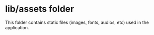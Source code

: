 # lib/assets folder

This folder contains static files (images, fonts, audios, etc) used in the application.
